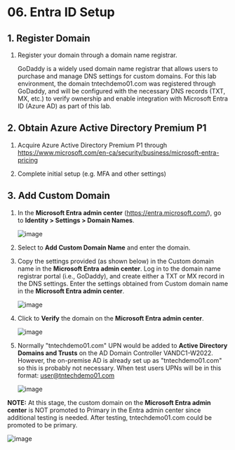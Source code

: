 # 06. Entra ID Setup

## 1. Register Domain

1. Register your domain through a domain name registrar.

   GoDaddy is a widely used domain name registrar that allows users to purchase and manage DNS settings for custom domains. For this lab environment, the domain tntechdemo01.com was registered through GoDaddy, and will be     configured with the necessary DNS records (TXT, MX, etc.) to verify ownership and enable integration with Microsoft Entra ID (Azure AD) as part of this lab.

## 2. Obtain Azure Active Directory Premium P1 

1. Acquire Azure Active Directory Premium P1 through https://www.microsoft.com/en-ca/security/business/microsoft-entra-pricing

2. Complete initial setup (e.g. MFA and other settings)

## 3. Add Custom Domain

1. In the **Microsoft Entra admin center** (https://entra.microsoft.com/), go to **Identity > Settings > Domain Names**.

   ![image](https://github.com/user-attachments/assets/785df1bf-6261-44a8-8ec2-0d300f95185b)

2. Select to **Add Custom Domain Name** and enter the domain.

3. Copy the settings provided (as shown below) in the Custom domain name in the **Microsoft Entra admin center**.
   Log in to the domain name registrar portal (i.e., GoDaddy), and create either a TXT or MX record in the DNS settings.  Enter the settings obtained from Custom domain name in the **Microsoft Entra admin center**. 

   ![image](https://github.com/user-attachments/assets/50511110-46c9-40d7-b312-7aed0babf235)

5. Click to **Verify** the domain on the **Microsoft Entra admin center**.

   ![image](https://github.com/user-attachments/assets/c90b88dd-bf44-4352-9781-50c212ad5386)

6. Normally "tntechdemo01.com" UPN would be added to **Active Directory Domains and Trusts** on the AD Domain Controller VANDC1-W2022.  However, the on-premise AD is already set up as "tntechdemo01.com" so this is probably not necessary.
   When test users UPNs will be in this format: user@tntechdemo01.com
   
   ![image](https://github.com/user-attachments/assets/cb8a34bf-4283-4b00-b4de-9c00cdbb8365)

**NOTE:** At this stage, the custom domain on the **Microsoft Entra admin center** is NOT promoted to Primary in the Entra admin center since additional testing is needed. After testing, tntechdemo01.com could be promoted to be primary.

   ![image](https://github.com/user-attachments/assets/1b48a862-1b63-4204-a02d-9d1196f6b5ac)

